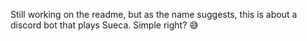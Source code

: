 Still working on the readme, but as the name suggests, this is about a discord bot that plays Sueca. Simple right? 😅

